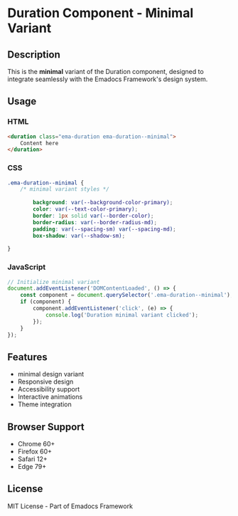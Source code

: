 # Duration Component - Minimal Variant

## Description
This is the **minimal** variant of the Duration component, designed to integrate seamlessly with the Emadocs Framework's design system.

## Usage

### HTML
```html
<duration class="ema-duration ema-duration--minimal">
    Content here
</duration>
```

### CSS
```css
.ema-duration--minimal {
    /* minimal variant styles */
    
        background: var(--background-color-primary);
        color: var(--text-color-primary);
        border: 1px solid var(--border-color);
        border-radius: var(--border-radius-md);
        padding: var(--spacing-sm) var(--spacing-md);
        box-shadow: var(--shadow-sm);
    
}
```

### JavaScript
```javascript
// Initialize minimal variant
document.addEventListener('DOMContentLoaded', () => {
    const component = document.querySelector('.ema-duration--minimal');
    if (component) {
        component.addEventListener('click', (e) => {
            console.log('Duration minimal variant clicked');
        });
    }
});
```

## Features
- minimal design variant
- Responsive design
- Accessibility support
- Interactive animations
- Theme integration

## Browser Support
- Chrome 60+
- Firefox 60+
- Safari 12+
- Edge 79+

## License
MIT License - Part of Emadocs Framework
